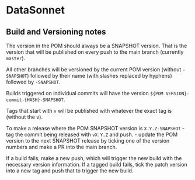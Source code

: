 # DataSonnet

## Build and Versioning notes

The version in the POM should always be a SNAPSHOT version. That is the version that will be published
on every push to the main branch (currently `master`).

All other branches will be versioned by the current POM version (without `-SNAPSHOT`) followed by their name (with slashes replaced by hyphens) followed by `-SNAPSHOT`.

Builds triggered on individual commits will have the version `${POM VERSION}-commit-{HASH}-SNAPSHOT`.

Tags that start with `v` will be published with whatever the exact tag is (without the v).

To make a release where the POM SNAPSHOT version is `X.Y.Z-SNAPSHOT`
    - tag the commit being released with `vX.Y.Z` and push.
    - update the POM version to the next SNAPSHOT release by ticking one of the version numbers and make a PR into the main branch.

If a build fails, make a new push, which will trigger the new build with the necessary version information. If a
tagged build fails, tick the patch version into a new tag and push that to trigger the new build.

